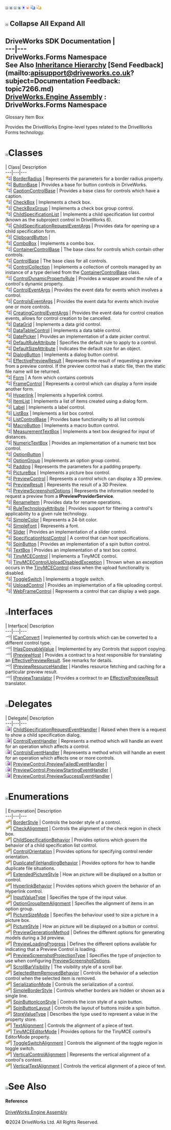 ![](dotnetimages/collapse.gif) ![](dotnetimages/expand.gif) ![](dotnetimages/collapse.gif) ![](dotnetimages/expand.gif) ![](dotnetimages/drpdown.gif) ![](dotnetimages/drpdown_orange.gif) ![](dotnetimages/copycode.gif) ![](dotnetimages/copycodeHighlight.gif)

![](dotnetimages/collapse.gif) Collapse All Expand All  
---  
DriveWorks SDK Documentation  |   
---|---  
DriveWorks.Forms Namespace   
See Also [Inheritance Hierarchy](topic7267.md) [Send Feedback](mailto:apisupport@driveworks.co.uk?subject=Documentation Feedback: topic7266.md)  
[DriveWorks.Engine Assembly](topic2156.md) : DriveWorks.Forms Namespace  
---  
  
Glossary Item Box

Provides the DriveWorks Engine-level types related to the DriveWorks Forms technology. 

# ![](dotnetimages/collapse.gif)Classes

| Class| Description  
---|---|---  
![Class](dotnetimages/Class.gif)| [BorderRadius](topic7328.md) | Represents the parameters for a border radius property.  
![Class](dotnetimages/Class.gif)| [ButtonBase](topic7338.md) | Provides a base for button controls in DriveWorks.  
![Class](dotnetimages/Class.gif)| [CaptionControlBase](topic7390.md) | Provides a base class for controls which have a caption.  
![Class](dotnetimages/Class.gif)| [CheckBox](topic7410.md) | Implements a check box.  
![Class](dotnetimages/Class.gif)| [CheckBoxGroup](topic7474.md) | Implements a check box group control.  
![Class](dotnetimages/Class.gif)| [ChildSpecificationList](topic7547.md) | Implements a child specification list control (known as the subproject control in DriveWorks 6).  
![Class](dotnetimages/Class.gif)| [ChildSpecificationRequestEventArgs](topic7596.md) | Provides data for opening up a child specification form.  
![Class](dotnetimages/Class.gif)| [ClipboardButton](topic7606.md) |   
![Class](dotnetimages/Class.gif)| [ComboBox](topic7630.md) | Implements a combo box.  
![Class](dotnetimages/Class.gif)| [ContainerControlBase](topic7684.md) | The base class for controls which contain other controls.  
![Class](dotnetimages/Class.gif)| [ControlBase](topic7698.md) | The base class for all controls.  
![Class](dotnetimages/Class.gif)| [ControlCollection](topic7766.md) | Implements a collection of controls managed by an instance of a type derived from the [ContainerControlBase](topic7684.md) class.  
![Class](dotnetimages/Class.gif)| [ControlDynamicPropertyRule](topic7788.md) | Provides a wrapper around the rule of a control's dynamic property.  
![Class](dotnetimages/Class.gif)| [ControlEventArgs](topic7806.md) | Provides the event data for events which involves a control.  
![Class](dotnetimages/Class.gif)| [ControlsEventArgs](topic7816.md) | Provides the event data for events which involve one or more controls.  
![Class](dotnetimages/Class.gif)| [CreatingControlEventArgs](topic7826.md) | Provides the event data for control creation events, allows for control creation to be cancelled.  
![Class](dotnetimages/Class.gif)| [DataGrid](topic7838.md) | Implements a data grid control.  
![Class](dotnetimages/Class.gif)| [DataTableControl](topic7864.md) | Implements a data table control.  
![Class](dotnetimages/Class.gif)| [DatePicker](topic7958.md) | Provides an implementation of a date picker control.  
![Class](dotnetimages/Class.gif)| [DefaultRuleAttribute](topic8034.md) | Specifies the default rule to apply to a control.  
![Class](dotnetimages/Class.gif)| [DefaultSizeAttribute](topic8042.md) | Indicates the default size for an object.  
![Class](dotnetimages/Class.gif)| [DialogButton](topic8051.md) | Implements a dialog button control.  
![Class](dotnetimages/Class.gif)| [EffectivePreviewResult](topic8075.md) | Represents the result of requesting a preview from a preview control. If the preview control has a static file, then the static file name will be returned.  
![Class](dotnetimages/Class.gif)| [Form](topic8086.md) | A form which contains controls  
![Class](dotnetimages/Class.gif)| [FrameControl](topic8112.md) | Represents a control which can display a form inside another form.  
![Class](dotnetimages/Class.gif)| [Hyperlink](topic8126.md) | Implements a hyperlink control.  
![Class](dotnetimages/Class.gif)| [ItemList](topic8183.md) | Implements a list of items created using a dialog form.  
![Class](dotnetimages/Class.gif)| [Label](topic8235.md) | Implements a label control.  
![Class](dotnetimages/Class.gif)| [ListBox](topic8267.md) | Implements a list box control.  
![Class](dotnetimages/Class.gif)| [ListControlBase](topic8315.md) | Provides base functionality to all list controls  
![Class](dotnetimages/Class.gif)| [MacroButton](topic8340.md) | Implements a macro button control.  
![Class](dotnetimages/Class.gif)| [MeasurementTextBox](topic8364.md) | Implements a text box designed for input of distances.  
![Class](dotnetimages/Class.gif)| [NumericTextBox](topic8474.md) | Provides an implementation of a numeric text box control.  
![Class](dotnetimages/Class.gif)| [OptionButton](topic8549.md) |   
![Class](dotnetimages/Class.gif)| [OptionGroup](topic8608.md) | Implements an option group control.  
![Class](dotnetimages/Class.gif)| [Padding](topic8676.md) | Represents the parameters for a padding property.  
![Class](dotnetimages/Class.gif)| [PictureBox](topic8686.md) | Implements a picture box control.  
![Class](dotnetimages/Class.gif)| [PreviewControl](topic8709.md) | Represents a control which can display a 3D preview.  
![Class](dotnetimages/Class.gif)| [PreviewResult](topic8817.md) | Represents the result of a 3D Preview.  
![Class](dotnetimages/Class.gif)| [PreviewScreenshotOptions](topic8826.md) | Represents the information needed to request a preview from a **IPreviewProviderService**.  
![Class](dotnetimages/Class.gif)| [RenameItem](topic8839.md) | Provides data for rename operations.  
![Class](dotnetimages/Class.gif)| [RuleTechnologyAttribute](topic8848.md) | Provides support for filtering a control's applicability to a given rule technology.  
![Class](dotnetimages/Class.gif)| [SimpleColor](topic8856.md) | Represents a 24-bit color.  
![Class](dotnetimages/Class.gif)| [SimpleFont](topic8882.md) | Represents a font.  
![Class](dotnetimages/Class.gif)| [Slider](topic8900.md) | Provides an implementation of a slider control.  
![Class](dotnetimages/Class.gif)| [SpecificationHostControl](topic8979.md) | A control that can host specifications.  
![Class](dotnetimages/Class.gif)| [SpinButton](topic9002.md) | Provides an implementation of a spin button control.  
![Class](dotnetimages/Class.gif)| [TextBox](topic9121.md) | Provides an implementation of a text box control.  
![Class](dotnetimages/Class.gif)| [TinyMCEControl](topic9204.md) | Implements a TinyMCE control.  
![Class](dotnetimages/Class.gif)| [TinyMCEControlUploadDisabledException](topic9260.md) | Thrown when an exception occurs in the [TinyMCEControl](topic9204.md) class when the upload functionality is disabled.  
![Class](dotnetimages/Class.gif)| [ToggleSwitch](topic9266.md) | Implements a toggle switch.  
![Class](dotnetimages/Class.gif)| [UploadControl](topic9323.md) | Provides an implementation of a file uploading control.  
![Class](dotnetimages/Class.gif)| [WebFrameControl](topic9356.md) | Represents a control that can display a web page.  
  
# ![](dotnetimages/collapse.gif)Interfaces

| Interface| Description  
---|---|---  
![Interface](dotnetimages/Interface.gif)| [ICanConvert](topic7268.md) | Implemented by controls which can be converted to a different control type.  
![Interface](dotnetimages/Interface.gif)| [IHasCopyableValue](topic7275.md) | Implemented by any Controls that support copying.  
![Interface](dotnetimages/Interface.gif)| [IPreviewHost](topic7280.md) | Provides a contract to a host responsible for translating an [EffectivePreviewResult](topic8075.md). See remarks for details.  
![Interface](dotnetimages/Interface.gif)| [IPreviewResourceHandler](topic7286.md) | Handles resource fetching and caching for a particular preview result.  
![Interface](dotnetimages/Interface.gif)| [IPreviewTranslator](topic7296.md) | Provides a contract to an [EffectivePreviewResult](topic8075.md) translator.  
  
# ![](dotnetimages/collapse.gif)Delegates

| Delegate| Description  
---|---|---  
![Delegate](dotnetimages/Delegate.gif)| [ChildSpecificationRequestEventHandler](topic9365.md) | Raised when there is a request to show a child specification dialog.  
![Delegate](dotnetimages/Delegate.gif)| [ControlEventHandler](topic9366.md) | Represents a method which will handle an event for an operation which affects a control.  
![Delegate](dotnetimages/Delegate.gif)| [ControlsEventHandler](topic9367.md) | Represents a method which will handle an event for an operation which affects one or more controls.  
![Delegate](dotnetimages/Delegate.gif)| [PreviewControl.PreviewFailedEventHandler](topic9368.md) |   
![Delegate](dotnetimages/Delegate.gif)| [PreviewControl.PreviewStartingEventHandler](topic9369.md) |   
![Delegate](dotnetimages/Delegate.gif)| [PreviewControl.PreviewSuccessEventHandler](topic9370.md) |   
  
# ![](dotnetimages/collapse.gif)Enumerations

| Enumeration| Description  
---|---|---  
![Enumeration](dotnetimages/Enumeration.gif)| [BorderStyle](topic7302.md) | Controls the border style of a control.  
![Enumeration](dotnetimages/Enumeration.gif)| [CheckAlignment](topic7303.md) | Controls the alignment of the check region in check box.  
![Enumeration](dotnetimages/Enumeration.gif)| [ChildSpecificationBehavior](topic7304.md) | Provides options which govern the behavior of a child specification list control.  
![Enumeration](dotnetimages/Enumeration.gif)| [ControlOrientation](topic7305.md) | Provides options for specifying control render orientation.  
![Enumeration](dotnetimages/Enumeration.gif)| [DuplicateFileHandlingBehavior](topic7306.md) | Provides options for how to handle duplicate file situations.  
![Enumeration](dotnetimages/Enumeration.gif)| [ExtendedPictureStyle](topic7307.md) | How an picture will be displayed on a button or control.  
![Enumeration](dotnetimages/Enumeration.gif)| [HyperlinkBehavior](topic7308.md) | Provides options which govern the behavior of an Hyperlink control.  
![Enumeration](dotnetimages/Enumeration.gif)| [InputValueType](topic7309.md) | Specifies the type of the input value.  
![Enumeration](dotnetimages/Enumeration.gif)| [OptionGroupItemAlignment](topic7310.md) | Specifies the alignment of items in an option group.  
![Enumeration](dotnetimages/Enumeration.gif)| [PictureSizeMode](topic7311.md) | Specifies the behaviour used to size a picture in a picture box.  
![Enumeration](dotnetimages/Enumeration.gif)| [PictureStyle](topic7312.md) | How an picture will be displayed on a button or control.  
![Enumeration](dotnetimages/Enumeration.gif)| [PreviewGenerationMethod](topic7313.md) | Defines the different options for generating models during a 3d preview.  
![Enumeration](dotnetimages/Enumeration.gif)| [PreviewLoadingProgress](topic7314.md) | Defines the different options available for indicating that a Preview Control is loading.  
![Enumeration](dotnetimages/Enumeration.gif)| [PreviewScreenshotProjectionType](topic7315.md) | Specifies the type of projection to use when configuring [PreviewScreenshotOptions](topic8826.md).  
![Enumeration](dotnetimages/Enumeration.gif)| [ScrollBarVisibility](topic7316.md) | The visibility style of a scroll bar.  
![Enumeration](dotnetimages/Enumeration.gif)| [SelectedItemRemovedBehavior](topic7317.md) | Controls the behavior of a selection control when the selected item is removed.  
![Enumeration](dotnetimages/Enumeration.gif)| [SerializationMode](topic7318.md) | Controls the serialization of a control.  
![Enumeration](dotnetimages/Enumeration.gif)| [SimpleBorderStyle](topic7319.md) | Controls whether borders are hidden or shown as a single line.  
![Enumeration](dotnetimages/Enumeration.gif)| [SpinButtonIconStyle](topic7320.md) | Controls the icon style of a spin button.  
![Enumeration](dotnetimages/Enumeration.gif)| [SpinButtonLayout](topic7321.md) | Controls the layout of buttons inside a spin button.  
![Enumeration](dotnetimages/Enumeration.gif)| [StoreValueType](topic7322.md) | Describes the type used to represent a value in the property store.  
![Enumeration](dotnetimages/Enumeration.gif)| [TextAlignment](topic7323.md) | Controls the alignment of a piece of text.  
![Enumeration](dotnetimages/Enumeration.gif)| [TinyMCEEditorMode](topic7324.md) | Provides options for the TinyMCE control's EditorMode property.  
![Enumeration](dotnetimages/Enumeration.gif)| [ToggleSwitchAlignment](topic7325.md) | Controls the alignment of the toggle region in toggle switch.  
![Enumeration](dotnetimages/Enumeration.gif)| [VerticalControlAlignment](topic7326.md) | Represents the vertical alignment of a control's content.  
![Enumeration](dotnetimages/Enumeration.gif)| [VerticalTextAlignment](topic7327.md) | Controls the vertical alignment of a piece of text.  
  
# ![](dotnetimages/collapse.gif)See Also

#### Reference

[DriveWorks.Engine Assembly](topic2156.md)

©2024 DriveWorks Ltd. All Rights Reserved.
